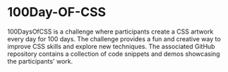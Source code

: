 # 100Day-OF-CSS
100DaysOfCSS is a challenge where participants create a CSS artwork every day for 100 days. The challenge provides a fun and creative way to improve CSS skills and explore new techniques. The associated GitHub repository contains a collection of code snippets and demos showcasing the participants' work.
